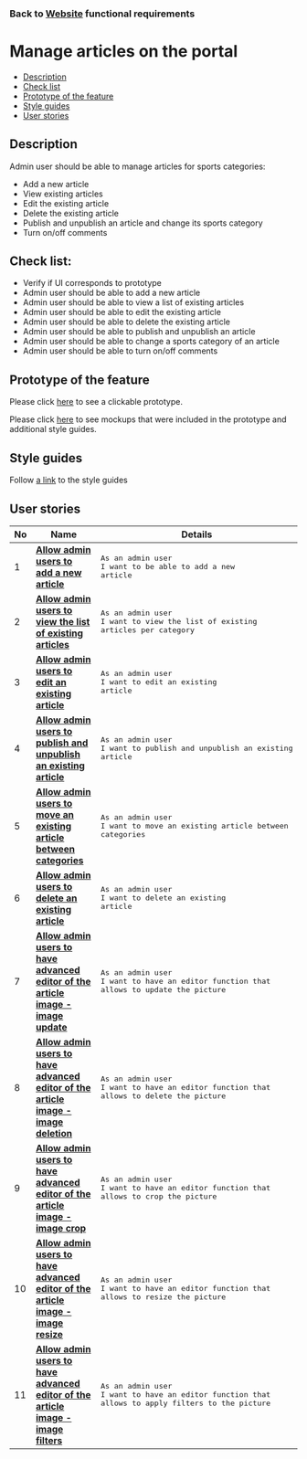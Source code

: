 ### Back to [Website](/web_application_features/web_application_features_list/README.md) functional requirements

# Manage articles on the portal

- [Description](#description)
- [Check list](#check-list)
- [Prototype of the feature](#prototype-of-the-feature)
- [Style guides](#style-guides)
- [User stories](#user-stories)

## Description

Admin user should be able to manage articles for sports categories:
  - Add a new article
  - View existing articles
  - Edit the existing article
  - Delete the existing article
  - Publish and unpublish an article and change its sports category
  - Turn on/off comments

## Check list:

  - Verify if UI corresponds to prototype
  - Admin user should be able to add a new article
  - Admin user should be able to view a list of existing articles
  - Admin user should be able to edit the existing article
  - Admin user should be able to delete the existing article
  - Admin user should be able to publish and unpublish an article
  - Admin user should be able to change a sports category of an article
  - Admin user should be able to turn on/off comments

## Prototype of the feature

Please click [here](https://www.figma.com/proto/NCxW6Vl3GCsRUxds7yJEUh/Manage-Articles?node-id=6313%3A12981&viewport=-84%2C350%2C0.06816829741001129&scaling=min-zoom) to see a clickable prototype.

Please click [here](https://www.figma.com/file/NCxW6Vl3GCsRUxds7yJEUh/Manage-Articles?node-id=0%3A1073) to see mockups that were included in the prototype and additional style guides.

## Style guides

Follow [a link](https://www.figma.com/proto/0zkkf5WC77OSpvyD6YXpFE/Style-guides?page-id=0%3A1&node-id=19%3A5368&viewport=266%2C48%2C0.54&scaling=min-zoom&starting-point-node-id=19%3A5368) to the style guides

## User stories

No           |      Name     |   Details
------------ | ------------- | -------------
1 |[**Allow admin users to add a new article**](/web_application_features/manage_articles/user_stories/add_new_article/README.md)|<pre>As an admin user<br>I want to be able to add a new article</pre>
2 |[**Allow admin users to view the list of existing articles**](/web_application_features/manage_articles/user_stories/view_articles_list/README.md)|<pre>As an admin user<br>I want to view the list of existing articles per category</pre>
3 |[**Allow admin users to edit an existing article**](/web_application_features/manage_articles/user_stories/edit_existing_article/README.md)|<pre>As an admin user<br>I want to edit an existing article</pre>
4 |[**Allow admin users to publish and unpublish an existing article**](/web_application_features/manage_articles/user_stories/article_publish_unpublish/README.md)|<pre>As an admin user<br>I want to publish and unpublish an existing article</pre>
5 |[**Allow admin users to move an existing article between categories**](/web_application_features/manage_articles/user_stories/move_article_between_categories/README.md)|<pre>As an admin user<br>I want to move an existing article between categories</pre>
6 |[**Allow admin users to delete an existing article**](/web_application_features/manage_articles/user_stories/delete_existing_article/README.md)|<pre>As an admin user<br>I want to delete an existing article</pre>
7 |[**Allow admin users to have advanced editor of the article image - image update**](/web_application_features/manage_articles/user_stories/advanced_image_editing_update/README.md)|<pre>As an admin user<br>I want to have an editor function that allows to update the picture</pre>
8 |[**Allow admin users to have advanced editor of the article image - image deletion**](/web_application_features/manage_articles/user_stories/advanced_image_editing_delete/README.md)|<pre>As an admin user<br>I want to have an editor function that allows to delete the picture</pre>
9 |[**Allow admin users to have advanced editor of the article image - image crop**](/web_application_features/manage_articles/user_stories/advanced_image_editing_crop/README.md)|<pre>As an admin user<br>I want to have an editor function that allows to crop the picture</pre>
10 |[**Allow admin users to have advanced editor of the article image - image resize**](/web_application_features/manage_articles/user_stories/advanced_image_editing_resize/README.md)|<pre>As an admin user<br>I want to have an editor function that allows to resize the picture</pre>
11 |[**Allow admin users to have advanced editor of the article image - image filters**](/web_application_features/manage_articles/user_stories/advanced_image_editing_filters/README.md)|<pre>As an admin user<br>I want to have an editor function that allows to apply filters to the picture</pre>

